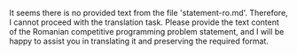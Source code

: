 It seems there is no provided text from the file 'statement-ro.md'. Therefore, I cannot proceed with the translation task. Please provide the text content of the Romanian competitive programming problem statement, and I will be happy to assist you in translating it and preserving the required format.